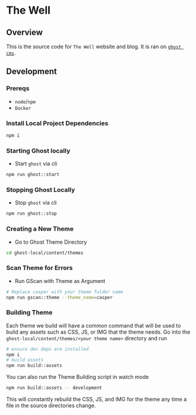 # The Well

## Overview

This is the source code for `The Well` website and blog. It is ran on [`ghost cms`](https://github.com/TryGhost/Ghost).

## Development

### Prereqs

- `node`/`npm`
- `Docker`

### Install Local Project Dependencies

```sh
npm i
```

### Starting Ghost locally

- Start `ghost` via cli
```sh
npm run ghost::start
```

### Stopping Ghost Locally

- Stop `ghost` via cli
```sh
npm run ghost::stop
```


### Creating a New Theme

- Go to Ghost Theme Directory
```sh
cd ghost-local/content/themes
```

### Scan Theme for Errors

- Run GScan with Theme as Argument
```sh
# Replace casper with your theme folder name
npm run gscan::theme --theme_name=casper
```

### Building Theme

Each theme we build will have a common command that will
be used to build any assets such as CSS, JS, or IMG that the
theme needs. Go into the `ghost-local/content/themes/<your theme name>`
directory and run

```sh
# ensure dev deps are installed
npm i
# build assets
npm run build::assets
```

You can also run the Theme Building script in watch mode

```sh
npm run build::assets -- development
```

This will constantly rebuild the CSS, JS, and IMG for the theme any time
a file in the source directories change.